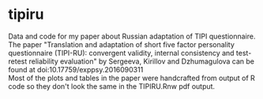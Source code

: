 # tipiru
Data and code for my paper about Russian adaptation of TIPI questionnaire.    
The paper "Translation and adaptation of short five factor personality questionnaire (TIPI-RU): convergent validity, internal consistency and test-retest reliability evaluation" by Sergeeva, Kirillov and Dzhumagulova can be found at doi:10.17759/exppsy.2016090311    
Most of the plots and tables in the paper were handcrafted from output of R code so they don't look the same in the TIPIRU.Rnw pdf output.
